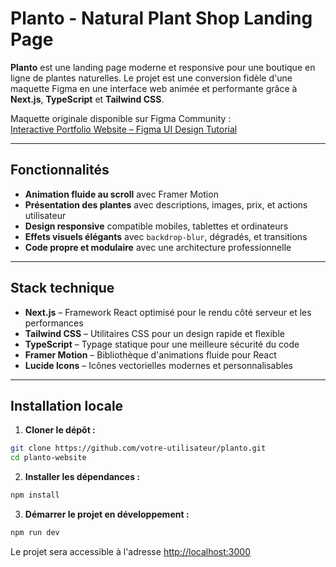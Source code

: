 # Planto - Natural Plant Shop Landing Page

**Planto** est une landing page moderne et responsive pour une boutique en ligne de plantes naturelles. Le projet est une conversion fidèle d'une maquette Figma en une interface web animée et performante grâce à **Next.js**, **TypeScript** et **Tailwind CSS**.

Maquette originale disponible sur Figma Community :  
[Interactive Portfolio Website – Figma UI Design Tutorial](https://www.figma.com/design/W2AKgrDrp7ogEqtWDq7y4t/Interactive-Portfolio-Website--Figma-UI-Design-Tutorial-for-Beginners-%7C-Step-by-Step-Guide--Community-?node-id=3-2&t=BPsUwfeEWoFy8BxE-0)

---

## Fonctionnalités

- **Animation fluide au scroll** avec Framer Motion
- **Présentation des plantes** avec descriptions, images, prix, et actions utilisateur
- **Design responsive** compatible mobiles, tablettes et ordinateurs
- **Effets visuels élégants** avec `backdrop-blur`, dégradés, et transitions
- **Code propre et modulaire** avec une architecture professionnelle

---

## Stack technique

- **Next.js** – Framework React optimisé pour le rendu côté serveur et les performances
- **Tailwind CSS** – Utilitaires CSS pour un design rapide et flexible
- **TypeScript** – Typage statique pour une meilleure sécurité du code
- **Framer Motion** – Bibliothèque d'animations fluide pour React
- **Lucide Icons** – Icônes vectorielles modernes et personnalisables

---

## Installation locale

1. **Cloner le dépôt :**

```bash
git clone https://github.com/votre-utilisateur/planto.git
cd planto-website
```

2. **Installer les dépendances :**

```bash
npm install
```

3. **Démarrer le projet en développement :**

```bash
npm run dev
```

Le projet sera accessible à l'adresse [http://localhost:3000](http://localhost:3000.)
